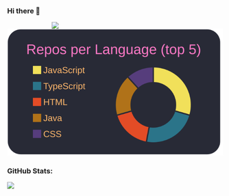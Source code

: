 ### Hi there 👋

 <img align="right" width="400" src="https://media3.giphy.com/media/du3J3cXyzhj75IOgvA/giphy.gif?cid=ecf05e47fsj3agb136y2t4wpf1pt9ur74m98gmvyldm867bk&rid=giphy.gif" />

 ![](https://raw.githubusercontent.com/AlexPauloVieira/AlexPauloVieira/master/profile-summary-card-output/dracula/1-repos-per-language.svg)

### GitHub Stats:
<div>
  <div>
    <img align="left" src="https://github-readme-stats.vercel.app/api?username=alexpaulovieira&show_icons=true&theme=dracula&count_private=true" />
  </div>
</div>

<!--
**AlexPauloVieira/AlexPauloVieira** is a ✨ _special_ ✨ repository because its `README.md` (this file) appears on your GitHub profile.

Here are some ideas to get you started:

- 🔭 I’m currently working on ...
- 🌱 I’m currently learning ...
- 👯 I’m looking to collaborate on ...
- 🤔 I’m looking for help with ...
- 💬 Ask me about ...
- 📫 How to reach me: ...
- 😄 Pronouns: ...
- ⚡ Fun fact: ...
-->
